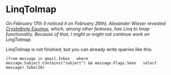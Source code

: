 # LinqToImap

*On February 17th (I noticed it on February 26th), Alexander Wieser revealed [Crystalbyte Equinox](http://www.codeproject.com/KB/library/equinox.aspx), which, among other features, has Linq to Imap functionality. Because of that, I might or might not continue work on LingToImap.*

LinqToImap is not finished, but you can already write queries like this: 

`(from message in gmail.Inbox  
  where message.Subject.Contains("subject") && message.Flags.Seen  
  select message).Take(20)  `
